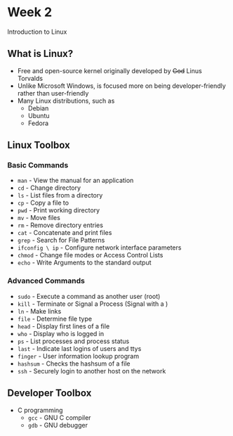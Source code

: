 # Week 2

Introduction to Linux

## What is Linux?

- Free and open-source kernel originally developed by ~~God~~ Linus Torvalds
- Unlike Microsoft Windows, is focused more on being developer-friendly rather than user-friendly
- Many Linux distributions, such as
    - Debian
    - Ubuntu
    - Fedora

## Linux Toolbox

### Basic Commands
- `man` - View the manual for an application
- `cd` - Change directory
- `ls` - List files from a directory
- `cp` - Copy a file to 
- `pwd` - Print working directory
- `mv` - Move files
- `rm` - Remove directory entries
- `cat` - Concatenate and print files
- `grep` - Search for File Patterns
- `ifconfig \ ip` - Configure network interface parameters
- `chmod` - Change file modes or Access Control Lists
- `echo` - Write Arguments to the standard output 

### Advanced Commands
- `sudo` - Execute a command as another user (root)
- `kill` - Terminate or Signal a Process (Signal with a )
- `ln` - Make links
- `file` - Determine file type
- `head` - Display first lines of a file
- `who` - Display who is logged in
- `ps` - List processes and process status
- `last` - Indicate last logins of users and ttys 
- `finger` - User information lookup program
- `hashsum` - Checks the hashsum of a file
- `ssh` - Securely login to another host on the network


## Developer Toolbox

- C programming
    - `gcc` - GNU C compiler
    - `gdb` - GNU debugger
